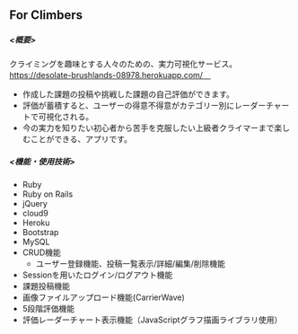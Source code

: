 ## For Climbers　
##### <概要>
クライミングを趣味とする人々のための、実力可視化サービス。https://desolate-brushlands-08978.herokuapp.com/　<br>
- 作成した課題の投稿や挑戦した課題の自己評価ができます。<br>
- 評価が蓄積すると、ユーザーの得意不得意がカテゴリー別にレーダーチャートで可視化される。<br>
- 今の実力を知りたい初心者から苦手を克服したい上級者クライマーまで楽しむことができる、アプリです。<br>

##### <機能・使用技術>
- Ruby
- Ruby on Rails
- jQuery
- cloud9
- Heroku
- Bootstrap
- MySQL
- CRUD機能
  - ユーザー登録機能、投稿一覧表示/詳細/編集/削除機能
- Sessionを用いたログイン/ログアウト機能
- 課題投稿機能
- 画像ファイルアップロード機能(CarrierWave)
- 5段階評価機能
- 評価レーダーチャート表示機能（JavaScriptグラフ描画ライブラリ使用）

